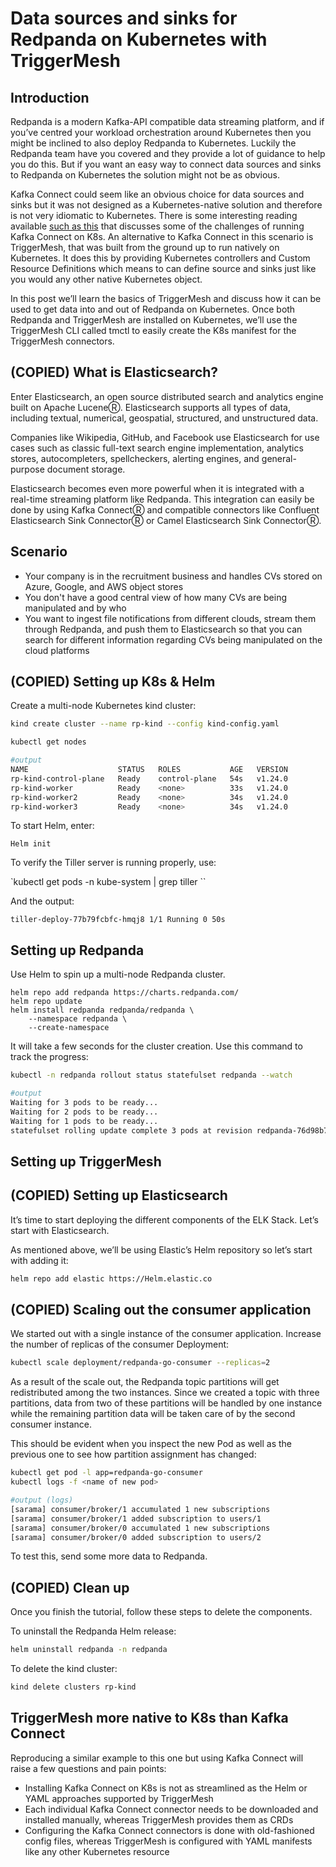 # Data sources and sinks for Redpanda on Kubernetes with TriggerMesh

## Introduction

Redpanda is a modern Kafka-API compatible data streaming platform, and if you’ve centred your workload orchestration around Kubernetes then you might be inclined to also deploy Redpanda to Kubernetes. Luckily the Redpanda team have you covered and they provide a lot of guidance to help you do this. But if you want an easy way to connect data sources and sinks to Redpanda on Kubernetes the solution might not be as obvious.

Kafka Connect could seem like an obvious choice for data sources and sinks but it was not designed as a Kubernetes-native solution and therefore is not very idiomatic to Kubernetes. There is some interesting reading available [such as this](https://www.morling.dev/blog/ideation-kubernetes-native-kafka-connect/) that discusses some of the challenges of running Kafka Connect on K8s. An alternative to Kafka Connect in this scenario is TriggerMesh, that was built from the ground up to run natively on Kubernetes. It does this by providing Kubernetes controllers and Custom Resource Definitions which means to can define source and sinks just like you would any other native Kubernetes object.

In this post we’ll learn the basics of TriggerMesh and discuss how it can be used to get data into and out of Redpanda on Kubernetes. Once both Redpanda and TriggerMesh are installed on Kubernetes, we’ll use the TriggerMesh CLI called tmctl to easily create the K8s manifest for the TriggerMesh connectors.

## (COPIED) What is Elasticsearch?
Enter Elasticsearch, an open source distributed search and analytics engine built on Apache LuceneⓇ. Elasticsearch supports all types of data, including textual, numerical, geospatial, structured, and unstructured data.

Companies like Wikipedia, GitHub, and Facebook use Elasticsearch for use cases such as classic full-text search engine implementation, analytics stores, autocompleters, spellcheckers, alerting engines, and general-purpose document storage.

Elasticsearch becomes even more powerful when it is integrated with a real-time streaming platform like Redpanda. This integration can easily be done by using Kafka ConnectⓇ and compatible connectors like Confluent Elasticsearch Sink ConnectorⓇ or Camel Elasticsearch Sink ConnectorⓇ.

## Scenario

* Your company is in the recruitment business and handles CVs stored on Azure, Google, and AWS object stores
* You don't have a good central view of how many CVs are being manipulated and by who
* You want to ingest file notifications from different clouds, stream them through Redpanda, and push them to Elasticsearch so that you can search for different information regarding CVs being manipulated on the cloud platforms

## (COPIED) Setting up K8s & Helm

Create a multi-node Kubernetes kind cluster:

```sh
kind create cluster --name rp-kind --config kind-config.yaml

kubectl get nodes

#output
NAME                    STATUS   ROLES           AGE   VERSION
rp-kind-control-plane   Ready    control-plane   54s   v1.24.0
rp-kind-worker          Ready    <none>          33s   v1.24.0
rp-kind-worker2         Ready    <none>          34s   v1.24.0
rp-kind-worker3         Ready    <none>          34s   v1.24.0
```

To start Helm, enter:

`Helm init`

To verify the Tiller server is running properly, use:

`kubectl get pods -n kube-system | grep tiller ``

And the output:

`tiller-deploy-77b79fcbfc-hmqj8 1/1 Running 0 50s`

## Setting up Redpanda

Use Helm to spin up a multi-node Redpanda cluster.

```
helm repo add redpanda https://charts.redpanda.com/
helm repo update
helm install redpanda redpanda/redpanda \
    --namespace redpanda \
    --create-namespace
```

It will take a few seconds for the cluster creation. Use this command to track the progress:

```sh
kubectl -n redpanda rollout status statefulset redpanda --watch

#output
Waiting for 3 pods to be ready...
Waiting for 2 pods to be ready...
Waiting for 1 pods to be ready...
statefulset rolling update complete 3 pods at revision redpanda-76d98b7647...
```

## Setting up TriggerMesh


## (COPIED) Setting up Elasticsearch

It’s time to start deploying the different components of the ELK Stack. Let’s start with Elasticsearch.

As mentioned above, we’ll be using Elastic’s Helm repository so let’s start with adding it:

```sh
helm repo add elastic https://Helm.elastic.co
```

## (COPIED) Scaling out the consumer application

We started out with a single instance of the consumer application. Increase the number of replicas of the consumer Deployment:

```sh
kubectl scale deployment/redpanda-go-consumer --replicas=2
```

As a result of the scale out, the Redpanda topic partitions will get redistributed among the two instances. Since we created a topic with three partitions, data from two of these partitions will be handled by one instance while the remaining partition data will be taken care of by the second consumer instance.

This should be evident when you inspect the new Pod as well as the previous one to see how partition assignment has changed:

```sh
kubectl get pod -l app=redpanda-go-consumer
kubectl logs -f <name of new pod>

#output (logs)
[sarama] consumer/broker/1 accumulated 1 new subscriptions
[sarama] consumer/broker/1 added subscription to users/1
[sarama] consumer/broker/0 accumulated 1 new subscriptions
[sarama] consumer/broker/0 added subscription to users/2
```

To test this, send some more data to Redpanda.

## (COPIED) Clean up

Once you finish the tutorial, follow these steps to delete the components.

To uninstall the Redpanda Helm release:

```sh
helm uninstall redpanda -n redpanda
```

To delete the kind cluster:

```sh
kind delete clusters rp-kind
```




## TriggerMesh more native to K8s than Kafka Connect

Reproducing a similar example to this one but using Kafka Connect will raise a few questions and pain points:
* Installing Kafka Connect on K8s is not as streamlined as the Helm or YAML approaches supported by TriggerMesh
* Each individual Kafka Connect connector needs to be downloaded and installed manually, whereas TriggerMesh provides them as CRDs
* Configuring the Kafka Connect connectors is done with old-fashioned config files, whereas TriggerMesh is configured with YAML manifests like any other Kubernetes resource
